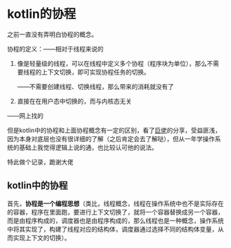 # kotlin的协程

之前一直没有弄明白协程的概念。

协程的定义：——相对于线程来说的

1. 像是轻量级的线程，可以在线程中定义多个协程（程序块为单位），那么不需要线程的上下文切换，即可实现协程任务的切换。

   ——不需要创建线程、切换线程，那么带来的消耗就没有了

2. 直接在在用户态中切换的，而与内核态无关

——网上找的

但是kotlin中的协程和上面协程概念有一定的区别，看了[巨佬]()的分享，受益匪浅，因为本身对底层也没有很详细的了解（之后肯定会去了解哒），但从一年学操作系统的基础上我觉得逻辑上说的通，也比较认可他的说法。

特此做个记录，跪谢大佬

## kotlin中的协程

首先，**协程是一个编程思想**（类比，线程概念，线程在操作系统中也不是实际存在的容器，程序在里面跑，要进行上下文切换了，就将一个容器替换成另一个容器，而是由程序构成的，调度器也是由程序构成的，那么线程也是一种概念，操作系统中将其实现了，构建了线程对应的结构体，调度器通过选择不同的结构体变量，从而实现上下文的切换）。







